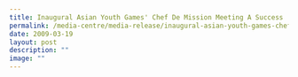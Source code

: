 ```yaml
---
title: Inaugural Asian Youth Games' Chef De Mission Meeting A Success
permalink: /media-centre/media-release/inaugural-asian-youth-games-chef-de-mission-meeting-a-success/
date: 2009-03-19
layout: post
description: ""
image: ""
---
```

